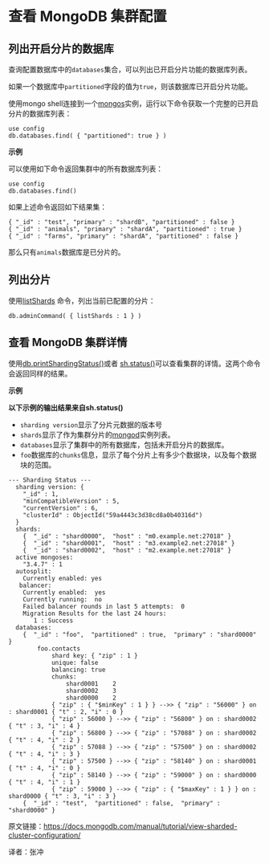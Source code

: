 # 查看 MongoDB 集群配置

## 列出开启分片的数据库

查询配置数据库中的`databases`集合，可以列出已开启分片功能的数据库列表。

如果一个数据库中`partitioned`字段的值为`true`，则该数据库已开启分片功能。

使用mongo shell连接到一个[mongos](https://docs.mongodb.com/manual/reference/program/mongos/#mongodb-binary-bin.mongos)实例，运行以下命令获取一个完整的已开启分片的数据库列表：

```
use config
db.databases.find( { "partitioned": true } )
```

**示例**

可以使用如下命令返回集群中的所有数据库列表：

```
use config
db.databases.find()
```

如果上述命令返回如下结果集：

```
{ "_id" : "test", "primary" : "shardB", "partitioned" : false }
{ "_id" : "animals", "primary" : "shardA", "partitioned" : true }
{ "_id" : "farms", "primary" : "shardA", "partitioned" : false }
```

那么只有`animals`数据库是已分片的。


## 列出分片

使用[listShards](https://docs.mongodb.com/manual/reference/command/listShards/#mongodb-dbcommand-dbcmd.listShards) 命令，列出当前已配置的分片：

```
db.adminCommand( { listShards : 1 } )
```

## 查看 MongoDB 集群详情

使用[db.printShardingStatus()](https://docs.mongodb.com/manual/reference/method/db.printShardingStatus/#mongodb-method-db.printShardingStatus)或者 [sh.status()](https://docs.mongodb.com/manual/reference/method/sh.status/#mongodb-method-sh.status)可以查看集群的详情。这两个命令会返回同样的结果。


**示例**

**以下示例的输出结果来自sh.status()**


- `sharding version`显示了分片元数据的版本号
- `shards`显示了作为集群分片的[mongod](https://docs.mongodb.com/manual/reference/program/mongod/#mongodb-binary-bin.mongod)实例列表。
- `databases`显示了集群中的所有数据库，包括未开启分片的数据库。
- `foo`数据库的`chunks`信息，显示了每个分片上有多少个数据块，以及每个数据块的范围。

```
--- Sharding Status ---
  sharding version: {
    "_id" : 1,
    "minCompatibleVersion" : 5,
    "currentVersion" : 6,
    "clusterId" : ObjectId("59a4443c3d38cd8a0b40316d")
  }
  shards:
    {  "_id" : "shard0000",  "host" : "m0.example.net:27018" }
    {  "_id" : "shard0001",  "host" : "m3.example2.net:27018" }
    {  "_id" : "shard0002",  "host" : "m2.example.net:27018" }
  active mongoses:
    "3.4.7" : 1
  autosplit:
    Currently enabled: yes
   balancer:
    Currently enabled:  yes
    Currently running:  no
    Failed balancer rounds in last 5 attempts:  0
    Migration Results for the last 24 hours:
       1 : Success
  databases:
    {  "_id" : "foo",  "partitioned" : true,  "primary" : "shard0000" }
        foo.contacts
            shard key: { "zip" : 1 }
            unique: false
            balancing: true
            chunks:
                shard0001    2
                shard0002    3
                shard0000    2
            { "zip" : { "$minKey" : 1 } } -->> { "zip" : "56000" } on : shard0001 { "t" : 2, "i" : 0 }
            { "zip" : 56000 } -->> { "zip" : "56800" } on : shard0002 { "t" : 3, "i" : 4 }
            { "zip" : 56800 } -->> { "zip" : "57088" } on : shard0002 { "t" : 4, "i" : 2 }
            { "zip" : 57088 } -->> { "zip" : "57500" } on : shard0002 { "t" : 4, "i" : 3 }
            { "zip" : 57500 } -->> { "zip" : "58140" } on : shard0001 { "t" : 4, "i" : 0 }
            { "zip" : 58140 } -->> { "zip" : "59000" } on : shard0000 { "t" : 4, "i" : 1 }
            { "zip" : 59000 } -->> { "zip" : { "$maxKey" : 1 } } on : shard0000 { "t" : 3, "i" : 3 }
    {  "_id" : "test",  "partitioned" : false,  "primary" : "shard0000" }
```



原文链接：https://docs.mongodb.com/manual/tutorial/view-sharded-cluster-configuration/

译者：张冲
